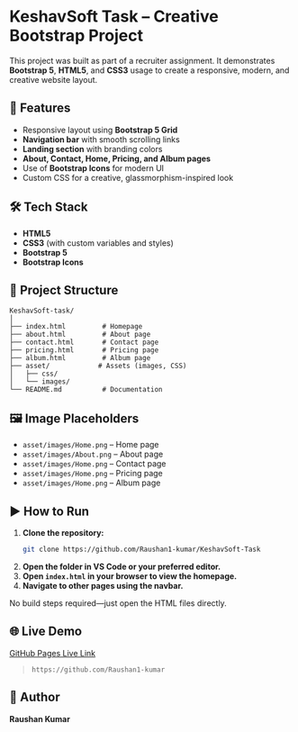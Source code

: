 # KeshavSoft Task – Creative Bootstrap Project

This project was built as part of a recruiter assignment. It demonstrates **Bootstrap 5**, **HTML5**, and **CSS3** usage to create a responsive, modern, and creative website layout.

## 🚀 Features
- Responsive layout using **Bootstrap 5 Grid**
- **Navigation bar** with smooth scrolling links
- **Landing section** with branding colors
- **About, Contact, Home, Pricing, and Album pages**
- Use of **Bootstrap Icons** for modern UI
- Custom CSS for a creative, glassmorphism-inspired look

## 🛠️ Tech Stack
- **HTML5**
- **CSS3** (with custom variables and styles)
- **Bootstrap 5**
- **Bootstrap Icons**

## 📂 Project Structure

```
KeshavSoft-task/
│
├── index.html         # Homepage
├── about.html         # About page
├── contact.html       # Contact page
├── pricing.html       # Pricing page
├── album.html         # Album page
├── asset/            # Assets (images, CSS)
│   ├── css/
│   └── images/
└── README.md          # Documentation
```

## 🖼️ Image Placeholders

- `asset/images/Home.png` – Home page
- `asset/images/About.png` – About page
- `asset/images/Home.png` – Contact page
- `asset/images/Home.png` – Pricing page
- `asset/images/Home.png` – Album page



## ▶️ How to Run

1. **Clone the repository:**
   ```sh
   git clone https://github.com/Raushan1-kumar/KeshavSoft-Task
   ```
2. **Open the folder in VS Code or your preferred editor.**
3. **Open `index.html` in your browser to view the homepage.**
4. **Navigate to other pages using the navbar.**

No build steps required—just open the HTML files directly.

## 🌐 Live Demo

[GitHub Pages Live Link](https://raushan1-kumar.github.io/KeshavSoft-Task/index.html)

> `https://github.com/Raushan1-kumar` 

## 👤 Author

**Raushan Kumar**
